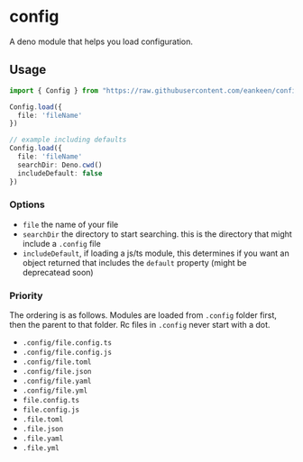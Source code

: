 # config

A deno module that helps you load configuration.

## Usage

```ts
import { Config } from "https://raw.githubusercontent.com/eankeen/config/dev/mod.ts"

Config.load({
  file: 'fileName'
})

// example including defaults
Config.load({
  file: 'fileName'
  searchDir: Deno.cwd()
  includeDefault: false
})
```

### Options

- `file` the name of your file
- `searchDir` the directory to start searching. this is the directory that might include a `.config` file
- `includeDefault`, if loading a js/ts module, this determines if you want an object returned that includes the `default` property (might be deprecatead soon)

### Priority

The ordering is as follows. Modules are loaded from `.config` folder first, then the parent to that folder. Rc files in `.config` never start with a dot.

- `.config/file.config.ts`
- `.config/file.config.js`
- `.config/file.toml`
- `.config/file.json`
- `.config/file.yaml`
- `.config/file.yml`
- `file.config.ts`
- `file.config.js`
- `.file.toml`
- `.file.json`
- `.file.yaml`
- `.file.yml`
